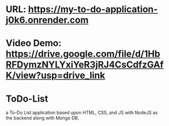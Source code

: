 # **URL:** https://my-to-do-application-j0k6.onrender.com

# **Video Demo:** https://drive.google.com/file/d/1HbRFDymzNYLYxiYeR3jRJ4CsCdfzGAfK/view?usp=drive_link

# ToDo-List
a To-Do List application based upon HTML, CSS, and JS with NodeJS as the backend along with Mongo DB.
